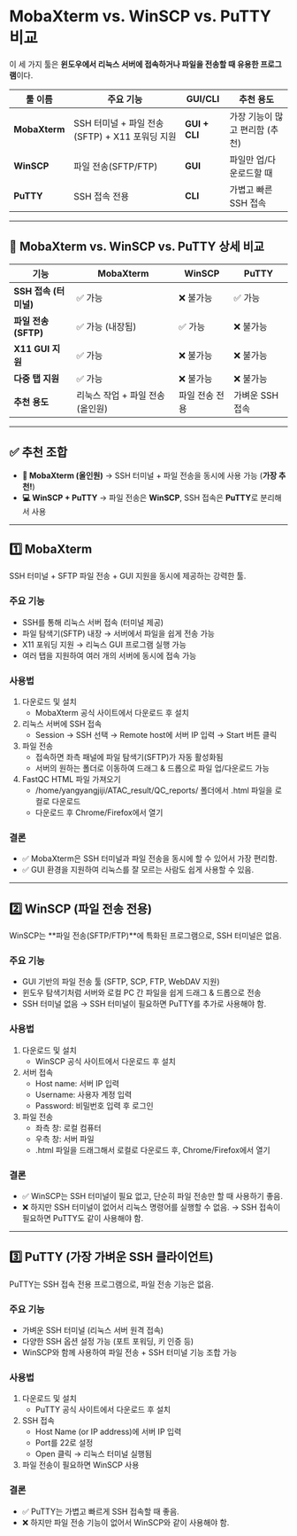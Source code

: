 # MobaXterm vs. WinSCP vs. PuTTY 비교
이 세 가지 툴은 **윈도우에서 리눅스 서버에 접속하거나 파일을 전송할 때 유용한 프로그램**이다.

| 툴 이름        | 주요 기능                                    | GUI/CLI | 추천 용도 |
|---------------|----------------------------------------------|---------|----------|
| **MobaXterm** | SSH 터미널 + 파일 전송(SFTP) + X11 포워딩 지원 | **GUI + CLI** | 가장 기능이 많고 편리함 (추천) |
| **WinSCP**   | 파일 전송(SFTP/FTP)                           | **GUI** | 파일만 업/다운로드할 때 |
| **PuTTY**   | SSH 접속 전용                                  | **CLI** | 가볍고 빠른 SSH 접속 |

---

## 🔎 MobaXterm vs. WinSCP vs. PuTTY 상세 비교

| 기능                 | MobaXterm | WinSCP | PuTTY |
|----------------------|---------|-----------|---------|
| **SSH 접속 (터미널)** | ✅ 가능 | ❌ 불가능 | ✅ 가능 |
| **파일 전송 (SFTP)** | ✅ 가능 (내장됨) | ✅ 가능 | ❌ 불가능 |
| **X11 GUI 지원**    | ✅ 가능 | ❌ 불가능 | ❌ 불가능 |
| **다중 탭 지원**    | ✅ 가능 | ❌ 불가능 | ❌ 불가능 |
| **추천 용도**       | 리눅스 작업 + 파일 전송 (올인원) | 파일 전송 전용 | 가벼운 SSH 접속 |

---

## ✅ 추천 조합
- **👑 MobaXterm (올인원)** → SSH 터미널 + 파일 전송을 동시에 사용 가능 (**가장 추천!**)
- **💻 WinSCP + PuTTY** → 파일 전송은 **WinSCP**, SSH 접속은 **PuTTY**로 분리해서 사용

---

## 1️⃣ MobaXterm
SSH 터미널 + SFTP 파일 전송 + GUI 지원을 동시에 제공하는 강력한 툴.

### 주요 기능
- SSH를 통해 리눅스 서버 접속 (터미널 제공)
- 파일 탐색기(SFTP) 내장 → 서버에서 파일을 쉽게 전송 가능
- X11 포워딩 지원 → 리눅스 GUI 프로그램 실행 가능
- 여러 탭을 지원하여 여러 개의 서버에 동시에 접속 가능
### 사용법
1. 다운로드 및 설치
    - MobaXterm 공식 사이트에서 다운로드 후 설치
2. 리눅스 서버에 SSH 접속
    - Session → SSH 선택 → Remote host에 서버 IP 입력 → Start 버튼 클릭
3. 파일 전송
    - 접속하면 좌측 패널에 파일 탐색기(SFTP)가 자동 활성화됨
    - 서버의 원하는 폴더로 이동하여 드래그 & 드롭으로 파일 업/다운로드 가능
4. FastQC HTML 파일 가져오기
    - /home/yangyangjiji/ATAC_result/QC_reports/ 폴더에서 .html 파일을 로컬로 다운로드
    - 다운로드 후 Chrome/Firefox에서 열기
### 결론
- ✅ MobaXterm은 SSH 터미널과 파일 전송을 동시에 할 수 있어서 가장 편리함.
- ✅ GUI 환경을 지원하여 리눅스를 잘 모르는 사람도 쉽게 사용할 수 있음.

---

## 2️⃣ WinSCP (파일 전송 전용)
WinSCP는 **파일 전송(SFTP/FTP)**에 특화된 프로그램으로, SSH 터미널은 없음.

### 주요 기능
- GUI 기반의 파일 전송 툴 (SFTP, SCP, FTP, WebDAV 지원)
- 윈도우 탐색기처럼 서버와 로컬 PC 간 파일을 쉽게 드래그 & 드롭으로 전송
- SSH 터미널 없음 → SSH 터미널이 필요하면 PuTTY를 추가로 사용해야 함.
### 사용법
1. 다운로드 및 설치
    - WinSCP 공식 사이트에서 다운로드 후 설치
2. 서버 접속
    - Host name: 서버 IP 입력
    - Username: 사용자 계정 입력
    - Password: 비밀번호 입력 후 로그인
3. 파일 전송
    - 좌측 창: 로컬 컴퓨터  
    - 우측 창: 서버 파일
    - .html 파일을 드래그해서 로컬로 다운로드 후, Chrome/Firefox에서 열기
### 결론
- ✅ WinSCP는 SSH 터미널이 필요 없고, 단순히 파일 전송만 할 때 사용하기 좋음.
- ❌ 하지만 SSH 터미널이 없어서 리눅스 명령어를 실행할 수 없음. → SSH 접속이 필요하면 PuTTY도 같이 사용해야 함.

---

## 3️⃣ PuTTY (가장 가벼운 SSH 클라이언트)
PuTTY는 SSH 접속 전용 프로그램으로, 파일 전송 기능은 없음.

### 주요 기능
- 가벼운 SSH 터미널 (리눅스 서버 원격 접속)
- 다양한 SSH 옵션 설정 가능 (포트 포워딩, 키 인증 등)
- WinSCP와 함께 사용하여 파일 전송 + SSH 터미널 기능 조합 가능
### 사용법
1. 다운로드 및 설치
    - PuTTY 공식 사이트에서 다운로드 후 설치
2. SSH 접속
    - Host Name (or IP address)에 서버 IP 입력
    - Port를 22로 설정
    - Open 클릭 → 리눅스 터미널 실행됨
3. 파일 전송이 필요하면 WinSCP 사용
### 결론
- ✅ PuTTY는 가볍고 빠르게 SSH 접속할 때 좋음.
- ❌ 하지만 파일 전송 기능이 없어서 WinSCP와 같이 사용해야 함.